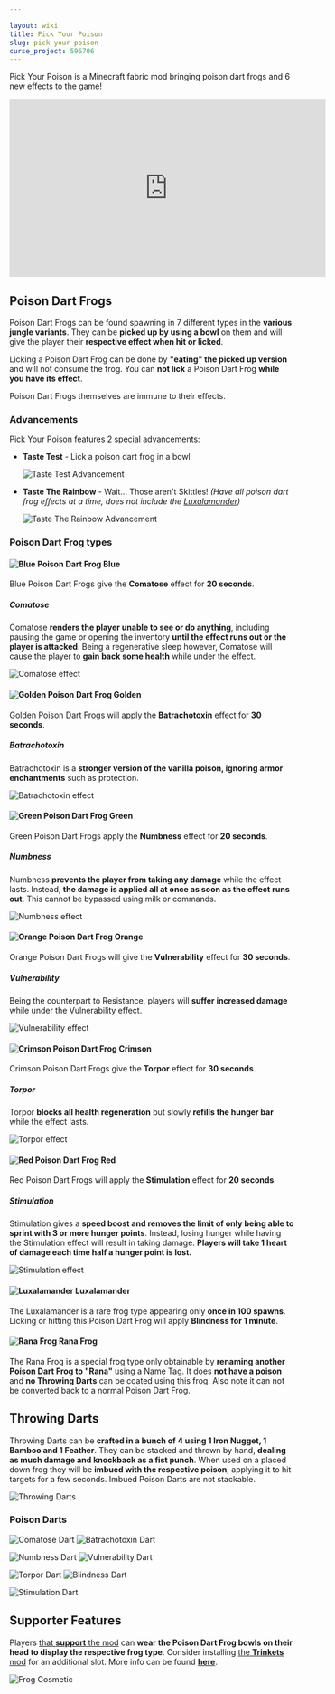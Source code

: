 ```yaml
---

layout: wiki
title: Pick Your Poison
slug: pick-your-poison
curse_project: 596706
---
```

<script async src="https://platform.twitter.com/widgets.js" charset="utf-8"></script>

Pick Your Poison is a Minecraft fabric mod bringing poison dart frogs and 6 new effects to the game!

<div>
<iframe width="560" height="315" src="https://www.youtube.com/embed/6fby-ANNjVw" title="YouTube video player" frameborder="0" allow="accelerometer; autoplay; clipboard-write; encrypted-media; gyroscope; picture-in-picture" allowfullscreen></iframe>
</div>

## Poison Dart Frogs

Poison Dart Frogs can be found spawning in 7 different types in the **various jungle variants**. They can be **picked up by using a bowl** on them and will give the player their **respective effect when hit or licked**.

Licking a Poison Dart Frog can be done by **"eating" the picked up version** and will not consume the frog. You can **not lick** a Poison Dart Frog **while you have its effect**. 

Poison Dart Frogs themselves are immune to their effects.



### Advancements

Pick Your Poison features 2 special advancements:

- **Taste Test** - Lick a poison dart frog in a bowl

   ![Taste Test Advancement](pick-your-poison/taste-test.png)

- **Taste The Rainbow** - Wait... Those aren't Skittles! *(Have all poison dart frog effects at a time, does not include the [Luxalamander](#-luxalamander))*

   ![Taste The Rainbow Advancement](pick-your-poison/taste-the-rainbow.png)

  

### Poison Dart Frog types

#### ![Blue Poison Dart Frog](pick-your-poison/blue_poison_dart_frog_bowl.png) Blue

Blue Poison Dart Frogs give the **Comatose** effect for **20 seconds**.

##### Comatose

Comatose **renders the player unable to see or do anything**, including pausing the game or opening the inventory **until the effect runs out or the player is attacked**. Being a regenerative sleep however, Comatose will cause the player to **gain back some health** while under the effect.

![Comatose effect](pick-your-poison/comatose.png)



#### ![Golden Poison Dart Frog](pick-your-poison/golden_poison_dart_frog_bowl.png) Golden 

Golden Poison Dart Frogs will apply the **Batrachotoxin** effect for **30 seconds**.

##### Batrachotoxin

Batrachotoxin is a **stronger version of the vanilla poison, ignoring armor enchantments** such as protection.

![Batrachotoxin effect](pick-your-poison/batrachotoxin.png)



#### ![Green Poison Dart Frog](pick-your-poison/green_poison_dart_frog_bowl.png) Green

Green Poison Dart Frogs apply the **Numbness** effect for **20 seconds**.

##### Numbness

Numbness **prevents the player from taking any damage** while the effect lasts. Instead, **the damage is applied all at once as soon as the effect runs out**. This cannot be bypassed using milk or commands.

![Numbness effect](pick-your-poison/numbness.png)



#### ![Orange Poison Dart Frog](pick-your-poison/orange_poison_dart_frog_bowl.png) Orange

Orange Poison Dart Frogs will give the **Vulnerability** effect for **30 seconds**.

##### Vulnerability

Being the counterpart to Resistance, players will **suffer increased damage** while under the Vulnerability effect.

![Vulnerability effect](pick-your-poison/vulnerability.png)



#### ![Crimson Poison Dart Frog](pick-your-poison/crimson_poison_dart_frog_bowl.png) Crimson

Crimson Poison Dart Frogs give the **Torpor** effect for **30 seconds**.

##### Torpor

Torpor **blocks all health regeneration** but slowly **refills the hunger bar** while the effect lasts.

![Torpor effect](pick-your-poison/torpor.png)



#### ![Red Poison Dart Frog](pick-your-poison/red_poison_dart_frog_bowl.png) Red

Red Poison Dart Frogs will apply the **Stimulation** effect for **20 seconds**.

##### Stimulation

Stimulation gives a **speed boost and removes the limit of only being able to sprint with 3 or more hunger points**. Instead, losing hunger while having the Stimulation effect will result in taking damage. **Players will take 1 heart of damage each time half a hunger point is lost.**

![Stimulation effect](pick-your-poison/stimulation.png)



#### ![Luxalamander](pick-your-poison/luxalamander_bowl.png) Luxalamander

The Luxalamander is a rare frog type appearing only **once in 100 spawns**. Licking or hitting this Poison Dart Frog will apply **Blindness for 1 minute**.



#### ![Rana Frog](pick-your-poison/rana_bowl.png) Rana Frog

The Rana Frog is a special frog type only obtainable by **renaming another Poison Dart Frog to "Rana"** using a Name Tag. It does **not have a poison** and **no Throwing Darts** can be coated using this frog. Also note it can not be converted back to a normal Poison Dart Frog.



## Throwing Darts

Throwing Darts can be **crafted in a bunch of 4 using 1 Iron Nugget, 1 Bamboo and 1 Feather**. They can be stacked and thrown by hand, **dealing as much damage and knockback as a fist punch**. When used on a placed down frog they will be **imbued with the respective poison**, applying it to hit targets for a few seconds. Imbued Poison Darts are not stackable.

![Throwing Darts](pick-your-poison/throwing-darts.png)

### Poison Darts

 ![Comatose Dart](pick-your-poison/comatose-dart.png) ![Batrachotoxin Dart](pick-your-poison/batrachotoxin-dart.png)

 ![Numbness Dart](pick-your-poison/numbness-dart.png) ![Vulnerability Dart](pick-your-poison/vulnerability-dart.png)

 ![Torpor Dart](pick-your-poison/torpor-dart.png)  ![Blindness Dart](pick-your-poison/blindness-dart.png) 

 ![Stimulation Dart](pick-your-poison/stimulation-dart.png)



## Supporter Features

Players [that **support** the mod](https://ko-fi.com/s/c3991a73b3) can **wear the Poison Dart Frog bowls on their head to display the respective frog type**. Consider installing [the **Trinkets** mod](https://www.curseforge.com/minecraft/mc-mods/trinkets-fabric) for an additional slot. More info can be found [**here**](https://doctor4t.uuid.gg/donators).

![Frog Cosmetic](pick-your-poison/supporter-frogs.png)
